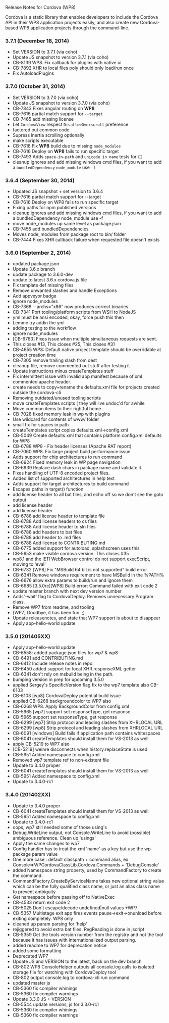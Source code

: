 <!--
#
# Licensed to the Apache Software Foundation (ASF) under one
# or more contributor license agreements.  See the NOTICE file
# distributed with this work for additional information
# regarding copyright ownership.  The ASF licenses this file
# to you under the Apache License, Version 2.0 (the
# "License"); you may not use this file except in compliance
# with the License.  You may obtain a copy of the License at
#
# http://www.apache.org/licenses/LICENSE-2.0
#
# Unless required by applicable law or agreed to in writing,
# software distributed under the License is distributed on an
# "AS IS" BASIS, WITHOUT WARRANTIES OR CONDITIONS OF ANY
#  KIND, either express or implied.  See the License for the
# specific language governing permissions and limitations
# under the License.
#
-->

Release Notes for Cordova (WP8)

Cordova is a static library that enables developers to include the Cordova API in their WP8 application projects easily, and also create new Cordova-based WP8 application projects through the command-line.

### 3.7.1 (December 18, 2014) ###

* Set VERSION to 3.7.1 (via coho)
* Update JS snapshot to version 3.7.1 (via coho)
* CB-8139 WP8. Fix callback for plugins with native ui
* CB-7892 XHR to local files poly should only load/run once
* Fix AutoloadPlugins

### 3.7.0 (October 31, 2014) ###

* Set VERSION to 3.7.0 (via coho)
* Update JS snapshot to version 3.7.0 (via coho)
* CB-7843 Fixes angular routing on **WP8**
* CB-7616 partial match support for `--target`
* CB-7465 add missing license
* Let `CordovaView` respect `DisallowOverscroll` preference
* factored out common code
* Supress inertia scrolling optionally
* make scripts executable
* CB-7618 Fix **WP8** build due to missing `node_modules`
* CB-7616 Deploy on **WP8** fails to run specific target
* CB-7493 Adds `space-in-path` and `unicode in name` tests for `CI`
* cleanup ignores and add missing windows cmd files, if you want to add a `bundledDependency` `node_module` use `-f`

### 3.6.4 (September 30, 2014) ###

* Updated JS snapshot + set version to 3.6.4
* CB-7616 partial match support for --target
* CB-7616 Deploy on WP8 fails to run specific target
* Fixing paths for npm published versions
* cleanup ignores and add missing windows cmd files, if you want to add a bundledDependency node_module use -f
* move node_modules up same level as package.json
* CB-7455 add bundledDependencies
* Moves node_modules from package root to bin/ folder
* CB-7444 Fixes XHR callback failure when requested file doesn't exists

### 3.6.0 (September 2, 2014) ###

* updated package.json
* Update 3.6.x branch
* update package to 3.6.0-dev
* update to latest 3.6.x cordova.js file
* Fix template def missing files
* Remove unwanted slashes and handle Exceptions
* Add appveyor badge
* ignore node_modules
* CB-7368 --archs="x86" now produces correct binaries.
* CB-7341 Port tooling/platform scripts from WSH to NodeJS
* yml must be ansi encoded, okay, force push this then
* Lemme try addin the yml
* adding testing to the workflow
* ignore node_modules
* [CB-6763] Fixes issue when multiple simultaneous requests are sent.
* This closes #13, This closes #25, This closes #31
* CB-4655 WP8: Default native project template should be overridable at project creation time
* CB-7305 remove trailing slash from dest
* cleanup file, remove commented out stuff after testing it
* Update instructions minus createTemplates stuff
* Fix intermittent issue with invalid app manifest because of xml commented apache header.
* create needs to copy+rename the defaults.xml file for projects created outside the cordova-cli
* Removing outdated/unused tooling scripts
* move createTemplates scripts ( they will live undoc'd for awhile
* Move common items to their rightful home
* CB-7028 fixed memory leak in wp with plugins
* Use wildcard for contents of www/ folder
* small fix for spaces in path
* createTemplates script copies defaults.xml->config.xml
* CB-5049 Create defaults.xml that contains platform config.xml defaults for WP8
* CB-6788 WP8 - Fix header licenses (Apache RAT report)
* CB-7060 WP8. Fix large project build performance issue
* Adds support for chip architectures to run command
* CB-6924 Fixed memory leak in WP page navigation
* CB-6939 Replace dash chars in package name and validate it.
* Fixes handling of UTF-8 encoded project files.
* Added list of supported architectures in help text
* Adds support for target architectures to build command
* Escapes paths in target() function
* add license header to all bat files, and echo off so we don't see the goto output
* add license header
* add license header
* CB-6788 add license header to template file
* CB-6788 Add license headers to cs files
* CB-6788 Add license header to sln files
* CB-6788 add headers to bat files
* CB-6788 add header to .md files
* CB-6788 Add license to CONTRIBUTING.md
* CB-6775 added support for autoload, splashscreen uses this
* CB-5653 make visible cordova version. This closes #35
* wp8.1 and the IE11 WebBrowser control do not support execScript, moving to 'eval'
* CB-6732 [WP8] Fix "MSBuild 64 bit is not supported" build error
* CB-6341 Remove windows requirement to have MSBuild in the %PATH%
* CB-6676 allow extra params to build/run and ignore them
* CB-6685 [3.5.0rc][WP8] Build error: Command failed with exit code 2
* update master branch with next dev version number
* Adds'-wait' flag to CordovaDeploy. Removes unnecessary Program class.
* Remove WP7 from readme, and tooling
* [WP7] Goodbye, it has been fun. ;)
* Update releasenotes, and state that WP7 support is about to disappear
* Apply app-hello-world update


### 3.5.0 (201405XX) ###

* Apply app-hello-world update
* CB-6558: added package.json files for wp7 & wp8
* CB-6491 add CONTRIBUTING.md
* CB-6412 Include release notes in repo.
* CB-6450 added support for local XHR.responseXML getter
* CB-6341 don't rely on msbuild being in the path.
* bumping version in prep for upcoming 3.5.0
* applied Sergey's SpecificVersion flag fix to the wp7 template also CB-6103
* CB-6103 [wp8] CordovaDeploy potential build issue
* applied CB-6268 backgroundcolor to WP7 also
* CB-6268 WP8. Apply BackgroundColor from config.xml
* CB-5965 [wp7] support set responseType, get response
* CB-5965 support set responseType, get response
* CB-6299 [wp7] Strip protocol and leading slashes from XHRLOCAL URL
* CB-6299 [wp8] Strip protocol and leading slashes from XHRLOCAL URL
* CB-6091 [windows] Build fails if application path contains whitespaces
* CB-6041 createTemplates should install them for VS-2013 as well
* apply CB-5219 to WP7 also
* [CB-5219] weinre disconnects when history.replaceState is used
* CB-5951 Added namespace to config.xml
* Removed wp7 template ref to non-existent file
* Update to 3.4.0 proper
* CB-6041 createTemplates should install them for VS-2013 as well
* CB-5951 Added namespace to config.xml
* Update to 3.4.0-rc1


### 3.4.0 (201402XX) ###

* Update to 3.4.0 proper
* CB-6041 createTemplates should install them for VS-2013 as well
* CB-5951 Added namespace to config.xml
* Update to 3.4.0-rc1
* oops, wp7 still needed some of those using's
* Debug.WriteLine output, not Console.WriteLine to avoid (possible) ambiguous reference. Clean up 'usings'
* Apply the same changes to wp7
* Config handler has to treat the xml 'name' as a key but use the wp-package param value
* One more case : default classpath + command alias, ex Console=>WPCordovaClassLib.Cordova.Commands + 'DebugConsole'
* added Namespace string property, used by CommandFactory to create the command.
* CommandFactory.CreateByServiceName takes new optional string value which can be the fully qualified class name, or just an alias class name to prevent ambiguity
* Get namespace before passing off to NativeExec
* CB-4533 return exit code 2
* CB-5025 Don't escape/decode undefined|null values +WP7
* CB-5357 Multistage exit app fires events pause->exit->onunload before exiting completely. WP8 only
* cleaned up param parsing for 'help'
* rejiggered to avoid extra bat files.  RegReading is done in jscript
* CB-5359 Get the tools version number from the registry and not the tool because it has issues with internationalized output parsing.
* added readme to WP7 for deprecation notice
* added some formatting
* Deprecated WP7
* Update JS and VERSION to the latest, back on the dev branch
* CB-802 WP8 ConsoleHelper outputs all console.log calls to isolated storage file for watching with CordovaDeploy tool
* CB-802 output console.log to cordova-cli run command
* updated master js
* CB-5360 fix compiler whinings
* CB-5360 fix compiler warnings
* Update 3.3.0 JS + VERSION
* CB-5544 update versions, js for 3.3.0-rc1
* CB-5360 fix compiler whinings
* CB-5360 fix compiler warnings
